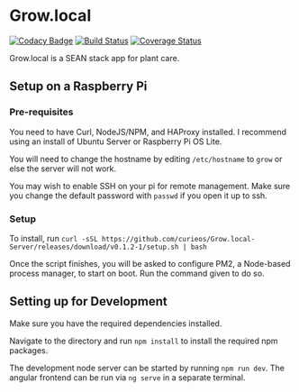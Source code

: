 # Grow.local

[![Codacy Badge](https://app.codacy.com/project/badge/Grade/803eae1e5fc4423da19de6379f91af9b)](https://www.codacy.com/gh/Grow-local/Server?utm_source=github.com&amp;utm_medium=referral&amp;utm_content=Grow-local/Server&amp;utm_campaign=Badge_Grade)
[![Build Status](https://travis-ci.org/Grow-local/Server.svg?branch=master)](https://travis-ci.org/Grow-local/Server)
[![Coverage Status](https://coveralls.io/repos/github/Grow-local/Server/badge.svg?branch=master)](https://coveralls.io/github/Grow-local/Server?branch=master)

Grow.local is a SEAN stack app for plant care.

## Setup on a Raspberry Pi

### Pre-requisites

You need to have Curl, NodeJS/NPM, and HAProxy installed. I recommend using an install of Ubuntu Server or Raspberry Pi OS Lite.

You will need to change the hostname by editing `/etc/hostname` to `grow` or else the server will not work.

You may wish to enable SSH on your pi for remote management. Make sure you change the default password with `passwd` if you open it up to ssh.

### Setup

To install, run `curl -sSL https://github.com/curieos/Grow.local-Server/releases/download/v0.1.2-1/setup.sh | bash`

Once the script finishes, you will be asked to configure PM2, a Node-based process manager, to start on boot. Run the command given to do so.

## Setting up for Development

Make sure you have the required dependencies installed.

Navigate to the directory and run `npm install` to install the required npm packages.

The development node server can be started by running `npm run dev`. The angular frontend can be run via `ng serve` in a separate terminal.
